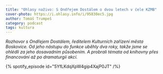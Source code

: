 ```yaml
---
title: "Ohlasy naživo: S Ondřejem Dostálem o dvou letech v čele KZMB"
cover-photo: https://i.ohlasy.info/i/95830ec5.jpg
author: Tomáš Trumpeš
category: podcast
tags: kultura
---
```


*Rozhovor s Ondřejem Dostálem, ředitelem Kulturních zařízení města Boskovice. Od jeho nástupu do funkce uběhly dva roky, takže jsme se ohlédli za jeho dosavadním působením. A probrali témata od knihovny přes financování až po dramaturgii akcí.*

{% spotify_episode id="5YfLKdqXpW4gip4XajP0JT" /%}